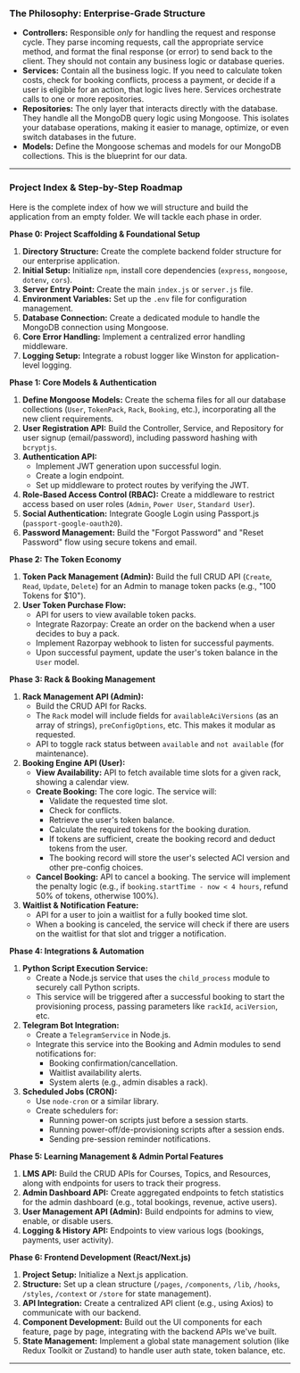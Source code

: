 ### The Philosophy: Enterprise-Grade Structure

* **Controllers:** Responsible *only* for handling the request and response cycle. They parse incoming requests, call the appropriate service method, and format the final response (or error) to send back to the client. They should not contain any business logic or database queries.
* **Services:** Contain all the business logic. If you need to calculate token costs, check for booking conflicts, process a payment, or decide if a user is eligible for an action, that logic lives here. Services orchestrate calls to one or more repositories.
* **Repositories:** The only layer that interacts directly with the database. They handle all the MongoDB query logic using Mongoose. This isolates your database operations, making it easier to manage, optimize, or even switch databases in the future.
* **Models:** Define the Mongoose schemas and models for our MongoDB collections. This is the blueprint for our data.

---

### Project Index & Step-by-Step Roadmap

Here is the complete index of how we will structure and build the application from an empty folder. We will tackle each phase in order.

**Phase 0: Project Scaffolding & Foundational Setup**
1.  **Directory Structure:** Create the complete backend folder structure for our enterprise application.
2.  **Initial Setup:** Initialize `npm`, install core dependencies (`express`, `mongoose`, `dotenv`, `cors`).
3.  **Server Entry Point:** Create the main `index.js` or `server.js` file.
4.  **Environment Variables:** Set up the `.env` file for configuration management.
5.  **Database Connection:** Create a dedicated module to handle the MongoDB connection using Mongoose.
6.  **Core Error Handling:** Implement a centralized error handling middleware.
7.  **Logging Setup:** Integrate a robust logger like Winston for application-level logging.

**Phase 1: Core Models & Authentication**
1.  **Define Mongoose Models:** Create the schema files for all our database collections (`User`, `TokenPack`, `Rack`, `Booking`, etc.), incorporating all the new client requirements.
2.  **User Registration API:** Build the Controller, Service, and Repository for user signup (email/password), including password hashing with `bcryptjs`.
3.  **Authentication API:**
    * Implement JWT generation upon successful login.
    * Create a login endpoint.
    * Set up middleware to protect routes by verifying the JWT.
4.  **Role-Based Access Control (RBAC):** Create a middleware to restrict access based on user roles (`Admin`, `Power User`, `Standard User`).
5.  **Social Authentication:** Integrate Google Login using Passport.js (`passport-google-oauth20`).
6.  **Password Management:** Build the "Forgot Password" and "Reset Password" flow using secure tokens and email.

**Phase 2: The Token Economy**
1.  **Token Pack Management (Admin):** Build the full CRUD API (`Create`, `Read`, `Update`, `Delete`) for an Admin to manage token packs (e.g., "100 Tokens for $10").
2.  **User Token Purchase Flow:**
    * API for users to view available token packs.
    * Integrate Razorpay: Create an order on the backend when a user decides to buy a pack.
    * Implement Razorpay webhook to listen for successful payments.
    * Upon successful payment, update the user's token balance in the `User` model.

**Phase 3: Rack & Booking Management**
1.  **Rack Management API (Admin):**
    * Build the CRUD API for Racks.
    * The `Rack` model will include fields for `availableAciVersions` (as an array of strings), `preConfigOptions`, etc. This makes it modular as requested.
    * API to toggle rack status between `available` and `not available` (for maintenance).
2.  **Booking Engine API (User):**
    * **View Availability:** API to fetch available time slots for a given rack, showing a calendar view.
    * **Create Booking:** The core logic. The service will:
        * Validate the requested time slot.
        * Check for conflicts.
        * Retrieve the user's token balance.
        * Calculate the required tokens for the booking duration.
        * If tokens are sufficient, create the booking record and deduct tokens from the user.
        * The booking record will store the user's selected ACI version and other pre-config choices.
    * **Cancel Booking:** API to cancel a booking. The service will implement the penalty logic (e.g., if `booking.startTime - now < 4 hours`, refund 50% of tokens, otherwise 100%).
3.  **Waitlist & Notification Feature:**
    * API for a user to join a waitlist for a fully booked time slot.
    * When a booking is canceled, the service will check if there are users on the waitlist for that slot and trigger a notification.

**Phase 4: Integrations & Automation**
1.  **Python Script Execution Service:**
    * Create a Node.js service that uses the `child_process` module to securely call Python scripts.
    * This service will be triggered after a successful booking to start the provisioning process, passing parameters like `rackId`, `aciVersion`, etc.
2.  **Telegram Bot Integration:**
    * Create a `TelegramService` in Node.js.
    * Integrate this service into the Booking and Admin modules to send notifications for:
        * Booking confirmation/cancellation.
        * Waitlist availability alerts.
        * System alerts (e.g., admin disables a rack).
3.  **Scheduled Jobs (CRON):**
    * Use `node-cron` or a similar library.
    * Create schedulers for:
        * Running power-on scripts just before a session starts.
        * Running power-off/de-provisioning scripts after a session ends.
        * Sending pre-session reminder notifications.

**Phase 5: Learning Management & Admin Portal Features**
1.  **LMS API:** Build the CRUD APIs for Courses, Topics, and Resources, along with endpoints for users to track their progress.
2.  **Admin Dashboard API:** Create aggregated endpoints to fetch statistics for the admin dashboard (e.g., total bookings, revenue, active users).
3.  **User Management API (Admin):** Build endpoints for admins to view, enable, or disable users.
4.  **Logging & History API:** Endpoints to view various logs (bookings, payments, user activity).

**Phase 6: Frontend Development (React/Next.js)**
1.  **Project Setup:** Initialize a Next.js application.
2.  **Structure:** Set up a clean structure (`/pages`, `/components`, `/lib`, `/hooks`, `/styles`, `/context` or `/store` for state management).
3.  **API Integration:** Create a centralized API client (e.g., using Axios) to communicate with our backend.
4.  **Component Development:** Build out the UI components for each feature, page by page, integrating with the backend APIs we've built.
5.  **State Management:** Implement a global state management solution (like Redux Toolkit or Zustand) to handle user auth state, token balance, etc.

---
